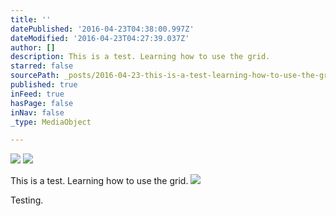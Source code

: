 ```yaml
---
title: ''
datePublished: '2016-04-23T04:38:00.997Z'
dateModified: '2016-04-23T04:27:39.037Z'
author: []
description: This is a test. Learning how to use the grid.
starred: false
sourcePath: _posts/2016-04-23-this-is-a-test-learning-how-to-use-the-grid.md
published: true
inFeed: true
hasPage: false
inNav: false
_type: MediaObject

---
```

![](https://the-grid-user-content.s3-us-west-2.amazonaws.com/01acc508-0553-473a-b855-45fb8dd2bc64.jpg)
![](https://the-grid-user-content.s3-us-west-2.amazonaws.com/8e218fdb-5335-4508-8cc9-9e5ad259b4a7.jpg)

This is a test. Learning how to use the grid.
![](https://the-grid-user-content.s3-us-west-2.amazonaws.com/f925e0c2-031a-4af8-9f7e-ee6087c42aac.jpg)

Testing.